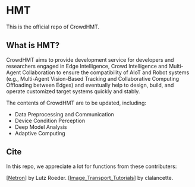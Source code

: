 # HMT
This is the official repo of CrowdHMT.

## What is HMT?
CrowdHMT aims to provide development service for developers and researchers engaged in Edge Intelligence, Crowd Intelligence and Multi-Agent Collaboration to ensure the compatibility of AIoT and Robot systems (e.g., Multi-Agent Vision-Based Tracking and Collaborative Computing Offloading between Edges) and eventually help to design, build, and operate customized target systems quickly and stably.

The contents of CrowdHMT are to be updated, including:
* Data Preprocessing and Communication
* Device Condition Perception
* Deep Model Analysis
* Adaptive Computing

## Cite
In this repo, we appreciate a lot for functions from these contributers:

[[Netron]](https://github.com/lutzroeder/netron) by Lutz Roeder.
[[Image_Transport_Tutorials]](https://github.com/ros-perception/image_transport_tutorials) by clalancette.